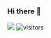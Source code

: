 ### Hi there 👋

![](https://komarev.com/ghpvc/?username=regexowl&color=orange&style=flat)
![visitors](https://visitor-badge.glitch.me/badge?page_id=regexowl.regexowl&right_color=red)

<!--
**regexowl/regexowl** is a ✨ _special_ ✨ repository because its `README.md` (this file) appears on your GitHub profile.

Here are some ideas to get you started:

- 🔭 I’m currently working on ...
- 🌱 I’m currently learning ...
- 👯 I’m looking to collaborate on ...
- 🤔 I’m looking for help with ...
- 💬 Ask me about ...
- 📫 How to reach me: ...
- 😄 Pronouns: ...
- ⚡ Fun fact: ...
-->
